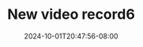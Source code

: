--- 
title: "New video record6"
description: "streaming   New video record6 twitter full vidio  "
date: 2024-10-01T20:47:56-08:00
file_code: "dhfegw6d66wd"
draft: false
cover: "137ttn4f9j22jx66.jpg"
tags: ["New", "video", "bokep-indo", "bokep-viral", "bokep-ig"]
length: 1732
fld_id: "1483065"
foldername: "A prank"
categories: ["A prank"]
views: 0
---